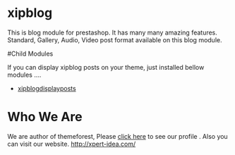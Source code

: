 # xipblog
This is blog module for prestashop. It has many many amazing features. Standard, Gallery, Audio, Video post format available on this blog module. 

#Child Modules

If you can display xipblog posts on your theme, just installed bellow modules ....

* <a href="https://github.com/xpert-idea/xipblogdisplayposts">xipblogdisplayposts</a>

# Who We Are

We are author of themeforest, Please <a href="https://themeforest.net/user/xpert-idea/portfolio">click here</a> to see our profile . Also you can visit our website. http://xpert-idea.com/
